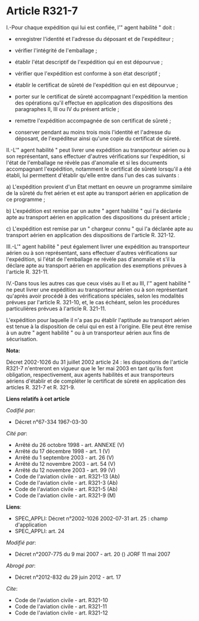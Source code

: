 # Article R321-7

I.-Pour chaque expédition qui lui est confiée, l'" agent habilité " doit :

- enregistrer l'identité et l'adresse du déposant et de l'expéditeur ;

- vérifier l'intégrité de l'emballage ;

- établir l'état descriptif de l'expédition qui en est dépourvue ;

- vérifier que l'expédition est conforme à son état descriptif ;

- établir le certificat de sûreté de l'expédition qui en est dépourvue ;

- porter sur le certificat de sûreté accompagnant l'expédition la mention des opérations qu'il effectue en application des
dispositions des paragraphes II, III ou IV du présent article ;

- remettre l'expédition accompagnée de son certificat de sûreté ;

- conserver pendant au moins trois mois l'identité et l'adresse du déposant, de l'expéditeur ainsi qu'une copie du certificat
de sûreté. 

II.-L'" agent habilité " peut livrer une expédition au transporteur aérien ou à son représentant, sans effectuer d'autres
vérifications sur l'expédition, si l'état de l'emballage ne révèle pas d'anomalie et si les documents accompagnant
l'expédition, notamment le certificat de sûreté lorsqu'il a été établi, lui permettent d'établir qu'elle entre dans l'un des
cas suivants : 

a) L'expédition provient d'un Etat mettant en oeuvre un programme similaire de la sûreté du fret aérien et est apte au
transport aérien en application de ce programme ; 

b) L'expédition est remise par un autre " agent habilité " qui l'a déclarée apte au transport aérien en application des
dispositions du présent article ; 

c) L'expédition est remise par un " chargeur connu " qui l'a déclarée apte au transport aérien en application des
dispositions de l'article R. 321-12. 

III.-L'" agent habilité " peut également livrer une expédition au transporteur aérien ou à son représentant, sans effectuer
d'autres vérifications sur l'expédition, si l'état de l'emballage ne révèle pas d'anomalie et s'il la déclare apte au
transport aérien en application des exemptions prévues à l'article R. 321-11. 

IV.-Dans tous les autres cas que ceux visés au II et au III, l'" agent habilité " ne peut livrer une expédition au
transporteur aérien ou à son représentant qu'après avoir procédé à des vérifications spéciales, selon les modalités prévues
par l'article R. 321-10, et, le cas échéant, selon les procédures particulières prévues à l'article R. 321-11. 

L'expédition pour laquelle il n'a pas pu établir l'aptitude au transport aérien est tenue à la disposition de celui qui en
est à l'origine. Elle peut être remise à un autre " agent habilité " ou à un transporteur aérien aux fins de sécurisation.

**Nota:**

Décret 2002-1026 du 31 juillet 2002 article 24 : les dispositions de l'article R321-7 n'entreront en vigueur que le 1er mai
2003 en tant qu'ils font obligation, respectivement, aux agents habilités et aux transporteurs aériens d'établir et de
compléter le certificat de sûreté en application des articles R. 321-7 et R. 321-9.

**Liens relatifs à cet article**

_Codifié par_:

  - Décret n°67-334 1967-03-30

_Cité par_:

  - Arrêté du 26 octobre 1998 - art. ANNEXE (V)
  - Arrêté du 17 décembre 1998 - art. 1 (V)
  - Arrêté du 1 septembre 2003 - art. 26 (V)
  - Arrêté du 12 novembre 2003 - art. 54 (V)
  - Arrêté du 12 novembre 2003 - art. 99 (V)
  - Code de l'aviation civile - art. R321-13 (Ab)
  - Code de l'aviation civile - art. R321-3 (Ab)
  - Code de l'aviation civile - art. R321-5 (Ab)
  - Code de l'aviation civile - art. R321-9 (M)

**Liens**:

  - SPEC_APPLI: Décret n°2002-1026 2002-07-31 art. 25 : champ d'application
  - SPEC_APPLI: art. 24

_Modifié par_:

  - Décret n°2007-775 du 9 mai 2007 - art. 20 () JORF 11 mai 2007

_Abrogé par_:

  - Décret n°2012-832 du 29 juin 2012 - art. 17

_Cite_:

  - Code de l'aviation civile - art. R321-10
  - Code de l'aviation civile - art. R321-11
  - Code de l'aviation civile - art. R321-12
